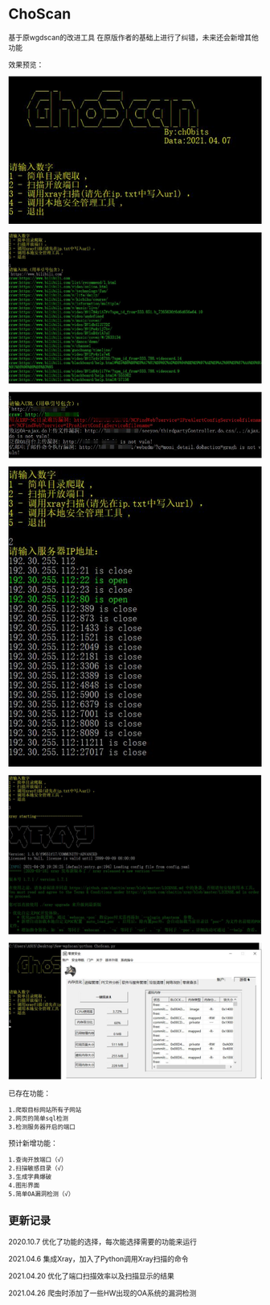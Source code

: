 # ChoScan

基于原wgdscan的改进工具
在原版作者的基础上进行了纠错，未来还会新增其他功能

效果预览：

![](./images/1.jpg)

![](./images/2.jpg)

![](./images/2.5.jpg)

![](./images/3.jpg)

![](./images/4.jpg)

![](./images/5.jpg)

已存在功能：

```
1.爬取目标网站所有子网站
2.网页的简单sql检测
3.检测服务器开启的端口
```

预计新增功能：

```
1.查询开放端口（√）
2.扫描敏感目录（√）
3.生成字典爆破
4.图形界面
5.简单OA漏洞检测（√）
```

## 更新记录

2020.10.7 优化了功能的选择，每次能选择需要的功能来运行

2021.04.6 集成Xray，加入了Python调用Xray扫描的命令

2021.04.20 优化了端口扫描效率以及扫描显示的结果

2021.04.26 爬虫时添加了一些HW出现的OA系统的漏洞检测